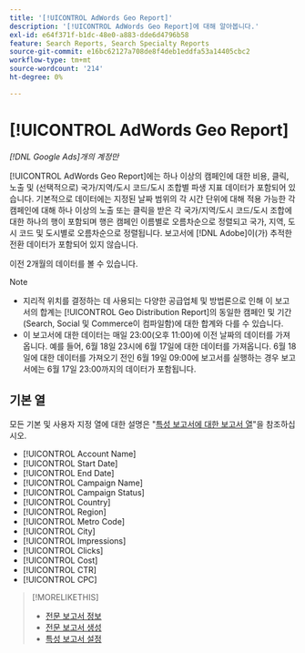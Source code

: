 ```yaml
---
title: '[!UICONTROL AdWords Geo Report]'
description: '[!UICONTROL AdWords Geo Report]에 대해 알아봅니다.'
exl-id: e64f371f-b1dc-48e0-a883-dde6d4796b58
feature: Search Reports, Search Specialty Reports
source-git-commit: e16bc62127a708de8f4deb1eddfa53a14405cbc2
workflow-type: tm+mt
source-wordcount: '214'
ht-degree: 0%

---
```


# [!UICONTROL AdWords Geo Report]

*[!DNL Google Ads]개의 계정만*

[!UICONTROL AdWords Geo Report]에는 하나 이상의 캠페인에 대한 비용, 클릭, 노출 및 (선택적으로) 국가/지역/도시 코드/도시 조합별 파생 지표 데이터가 포함되어 있습니다. 기본적으로 데이터에는 지정된 날짜 범위의 각 시간 단위에 대해 적용 가능한 각 캠페인에 대해 하나 이상의 노출 또는 클릭을 받은 각 국가/지역/도시 코드/도시 조합에 대한 하나의 행이 포함되며 행은 캠페인 이름별로 오름차순으로 정렬되고 국가, 지역, 도시 코드 및 도시별로 오름차순으로 정렬됩니다. 보고서에 [!DNL Adobe]이(가) 추적한 전환 데이터가 포함되어 있지 않습니다.

이전 2개월의 데이터를 볼 수 있습니다.

>[!NOTE]
>
>* 지리적 위치를 결정하는 데 사용되는 다양한 공급업체 및 방법론으로 인해 이 보고서의 합계는 [!UICONTROL Geo Distribution Report]의 동일한 캠페인 및 기간(Search, Social 및 Commerce이 컴파일함)에 대한 합계와 다를 수 있습니다.
>* 이 보고서에 대한 데이터는 매일 23:00(오후 11:00)에 이전 날짜의 데이터를 가져옵니다. 예를 들어, 6월 18일 23시에 6월 17일에 대한 데이터를 가져옵니다. 6월 18일에 대한 데이터를 가져오기 전인 6월 19일 09:00에 보고서를 실행하는 경우 보고서에는 6월 17일 23:00까지의 데이터가 포함됩니다.

## 기본 열

모든 기본 및 사용자 지정 열에 대한 설명은 &quot;[특성 보고서에 대한 보고서 열](specialty-report-columns.md)&quot;을 참조하십시오.

* [!UICONTROL Account Name]
* [!UICONTROL Start Date]
* [!UICONTROL End Date]
* [!UICONTROL Campaign Name]
* [!UICONTROL Campaign Status]
* [!UICONTROL Country]
* [!UICONTROL Region]
* [!UICONTROL Metro Code]
* [!UICONTROL City]
* [!UICONTROL Impressions]
* [!UICONTROL Clicks]
* [!UICONTROL Cost]
* [!UICONTROL CTR]
* [!UICONTROL CPC]

>[!MORELIKETHIS]
>
>* [전문 보고서 정보](specialty-report-about.md)
>* [전문 보고서 생성](specialty-report-generate.md)
>* [특성 보고서 설정](specialty-report-settings.md)
